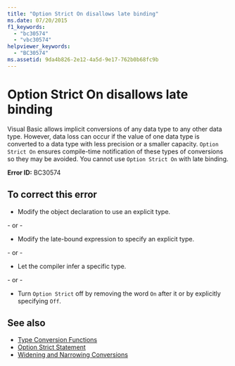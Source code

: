 ```yaml
---
title: "Option Strict On disallows late binding"
ms.date: 07/20/2015
f1_keywords: 
  - "bc30574"
  - "vbc30574"
helpviewer_keywords: 
  - "BC30574"
ms.assetid: 9da4b826-2e12-4a5d-9e17-762b0b68fc9b
---
```

# Option Strict On disallows late binding
Visual Basic allows implicit conversions of any data type to any other data type. However, data loss can occur if the value of one data type is converted to a data type with less precision or a smaller capacity. `Option Strict On` ensures compile-time notification of these types of conversions so they may be avoided. You cannot use `Option Strict On` with late binding.  

 **Error ID:** BC30574  
  
## To correct this error  
  
- Modify the object declaration to use an explicit type.  
  
 \- or -  
  
- Modify the late-bound expression to specify an explicit type.  
  
 \- or -  
  
- Let the compiler infer a specific type.  
  
 \- or -  
  
- Turn `Option Strict` off by removing the word `On` after it or by explicitly specifying `Off`.  
  
## See also

- [Type Conversion Functions](../language-reference/functions/type-conversion-functions.md)
- [Option Strict Statement](../language-reference/statements/option-strict-statement.md)
- [Widening and Narrowing Conversions](../programming-guide/language-features/data-types/widening-and-narrowing-conversions.md)
